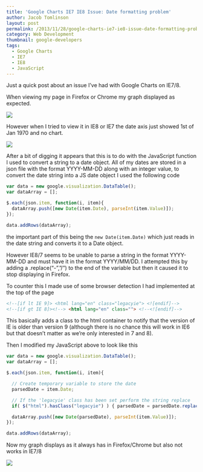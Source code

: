 ```yaml
---
title: 'Google Charts IE7 IE8 Issue: Date formatting problem'
author: Jacob Tomlinson
layout: post
permalink: /2013/11/28/google-charts-ie7-ie8-issue-date-formatting-problem/
category: Web Development
thumbnail: google-developers
tags:
  - Google Charts
  - IE7
  - IE8
  - JavaScript
---
```

Just a quick post about an issue I&#8217;ve had with Google Charts on IE7/8.

When viewing my page in Firefox or Chrome my graph displayed as expected.

![](http://i.imgur.com/KWqjM9b.png)

However when I tried to view it in IE8 or IE7 the date axis just showed 1st of Jan 1970 and no chart.

![](http://i.imgur.com/xiMYNlw.png)

After a bit of digging it appears that this is to do with the JavaScript function I used to convert a string to a date object. All of my dates are stored in a json file with the format YYYY-MM-DD along with an integer value, to convert the date string into a JS date object I used the following code

```javascript
var data = new google.visualization.DataTable();
var dataArray = [];

$.each(json.item, function(i, item){
  dataArray.push([new Date(item.Date), parseInt(item.Value)]);
});

data.addRows(dataArray);
```

the important part of this being the `new Date(item.Date)` which just reads in the date string and converts it to a Date object.

However IE8/7 seems to be unable to parse a string in the format YYYY-MM-DD and must have it in the format YYYY/MM/DD. I attempted this by adding a .replace(&#8220;-&#8221;,&#8221;/&#8221;) to the end of the variable but then it caused it to stop displaying in Firefox.

To counter this I made use of some browser detection I had implemented at the top of the page

```html
<!--[if lt IE 9]> <html lang="en" class="legacyie"> <![endif]-->
<!--[if gt IE 8]><!--> <html lang="en" class=""> <!--<![endif]-->
```

This basically adds a class to the html container to notify that the version of IE is older than version 9 (although there is no chance this will work in IE6 but that doesn&#8217;t matter as we&#8217;re only interested in 7 and 8).

Then I modified my JavaScript above to look like this

```javascript
var data = new google.visualization.DataTable();
var dataArray = [];

$.each(json.item, function(i, item){

  // Create temporary variable to store the date
  parsedDate = item.Date;

  // If the 'legacyie' class has been set perform the string replace
  if( $("html").hasClass("legacyie") ) { parsedDate = parsedDate.replace("-", "/"); };

  dataArray.push([new Date(parsedDate), parseInt(item.Value)]);
});

data.addRows(dataArray);
```

Now my graph displays as it always has in Firefox/Chrome but also not works in IE7/8

![](http://i.imgur.com/6KSxIwn.png)
